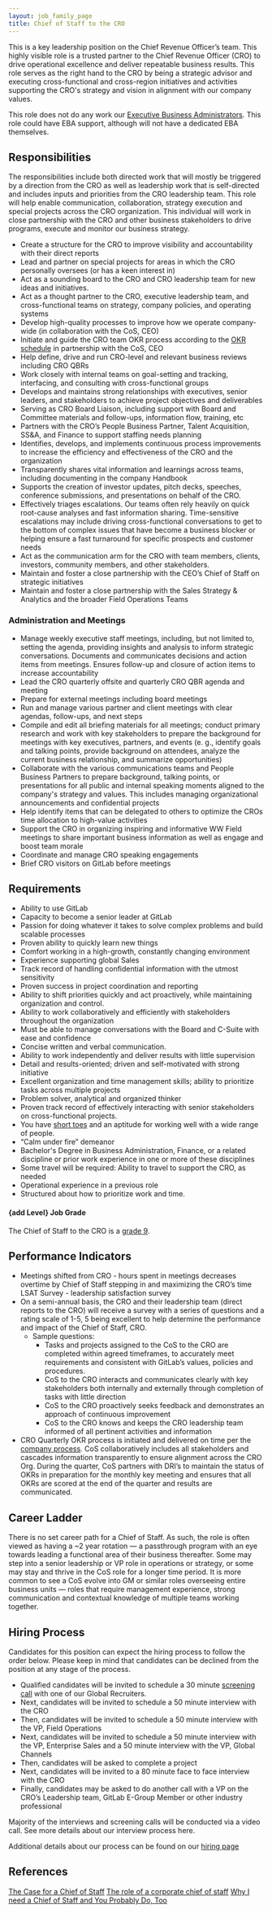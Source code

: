 ```yaml
---
layout: job_family_page
title: Chief of Staff to the CRO 
---
```


This is a key leadership position on the Chief Revenue Officer’s team. This highly visible role is a trusted partner to the Chief Revenue Officer (CRO) to drive operational excellence and deliver repeatable business results. This role serves as the right hand to the CRO by being a strategic advisor and executing cross-functional and cross-region initiatives and activities supporting the CRO's strategy and vision in alignment with our company values.  

This role does not do any work our [Executive Business Administrators](/job-families/people-ops/executive-business-administrator/). This role could have EBA support, although will not have a dedicated EBA themselves.


## Responsibilities

The responsibilities include both directed work that will mostly be triggered by a direction from the CRO as well as leadership work that is self-directed and includes inputs and priorities from the CRO leadership team.  This role will help enable communication, collaboration, strategy execution and special projects across the CRO organization.  This individual will work in close partnership with the CRO and other business stakeholders to drive programs, execute and monitor our business strategy.  

* Create a structure for the CRO to improve visibility and accountability with their direct reports 
* Lead and partner on special projects for areas in which the CRO personally oversees (or has a keen interest in)
* Act as a sounding board to the CRO and CRO leadership team for new ideas and initiatives.
* Act as a thought partner to the CRO, executive leadership team, and cross-functional teams on strategy, company policies, and operating systems
* Develop high-quality processes to improve how we operate company-wide (in collaboration with the CoS, CEO)
* Initiate and guide the CRO team OKR process according to the [OKR schedule](/company/okrs/#schedule) in partnership with the CoS, CEO
* Help define, drive and run CRO-level and relevant business reviews including CRO QBRs
* Work closely with internal teams on goal-setting and tracking, interfacing, and consulting with cross-functional groups
* Develops and maintains strong relationships with executives, senior leaders, and stakeholders to achieve project objectives and deliverables
* Serving as CRO Board Liaison, including support with Board and Committee materials and follow-ups, information flow, training, etc
* Partners with the CRO’s People Business Partner, Talent Acquisition, SS&A, and Finance to support staffing needs planning
* Identifies, develops, and implements continuous process improvements to increase the efficiency and effectiveness of the CRO and the organization
* Transparently shares vital information and learnings across teams, including documenting in the company Handbook
* Supports the creation of investor updates, pitch decks, speeches, conference submissions, and presentations on behalf of the CRO.
* Effectively triages escalations. Our teams often rely heavily on quick root-cause analyses and fast information sharing. Time-sensitive escalations may include driving cross-functional conversations to get to the bottom of complex issues that have become a business blocker or helping ensure a fast turnaround for specific prospects and customer needs
* Act as the communication arm for the CRO with team members, clients, investors, community members, and other stakeholders.
* Maintain and foster a close partnership with the CEO’s Chief of Staff on strategic initiatives
* Maintain and foster a close partnership with the Sales Strategy & Analytics and the broader Field Operations Teams

### Administration and Meetings 
* Manage weekly executive staff meetings, including, but not limited to, setting the agenda, providing insights and analysis to inform strategic conversations. Documents and communicates decisions and action items from meetings. Ensures follow-up and closure of action items to increase accountability
* Lead the CRO quarterly offsite and quarterly CRO QBR agenda and meeting
* Prepare for external meetings including board meetings 
* Run and manage various partner and client meetings with clear agendas, follow-ups, and next steps
* Compile and edit all briefing materials for all meetings; conduct primary research and work with key stakeholders to prepare the background for meetings with key executives, partners, and events (e. g., identify goals and talking points, provide background on attendees, analyze the current business relationship, and summarize opportunities)
* Collaborate with the various communications teams and People Business Partners to prepare background, talking points, or presentations for all public and internal speaking moments aligned to the company's strategy and values.  This includes managing organizational announcements and confidential projects
* Help identify items that can be delegated to others to optimize the CROs time allocation to high-value activities
* Support the CRO in organizing inspiring and informative WW Field meetings to share important business information as well as engage and boost team morale
* Coordinate and manage CRO speaking engagements
* Brief CRO visitors on GitLab before meetings


## Requirements
* Ability to use GitLab
* Capacity to become a senior leader at GitLab 
* Passion for doing whatever it takes to solve complex problems and build scalable processes
* Proven ability to quickly learn new things 
* Comfort working in a high-growth, constantly changing environment
* Experience supporting global Sales
* Track record of handling confidential information with the utmost sensitivity
* Proven success in project coordination and reporting
* Ability to shift priorities quickly and act proactively, while maintaining organization and control.
* Ability to work collaboratively and efficiently with stakeholders throughout the organization
* Must be able to manage conversations with the Board and C-Suite with ease and confidence
* Concise written and verbal communication.  
* Ability to work independently and deliver results with little supervision
* Detail and results-oriented; driven and self-motivated with strong initiative
* Excellent organization and time management skills; ability to prioritize tasks across multiple projects
* Problem solver, analytical and organized thinker
* Proven track record of effectively interacting with senior stakeholders on cross-functional projects.  
* You have [short toes](/handbook/values/#short-toes) and an aptitude for working well with a wide range of people.
* “Calm under fire” demeanor
* Bachelor's Degree in Business Administration, Finance, or a related discipline or prior work experience in one or more of these disciplines
* Some travel will be required: Ability to travel to support the CRO, as needed 
* Operational experience in a previous role 
* Structured about how to prioritize work and time.  


#### {add Level} Job Grade

The Chief of Staff to the CRO is a [grade 9](/handbook/total-rewards/compensation/compensation-calculator/#gitlab-job-grades).


## Performance Indicators

* Meetings shifted from CRO - hours spent in meetings decreases overtime by Chief of Staff stepping in and maximizing the CRO’s time
LSAT Survey - leadership satisfaction survey 
* On a semi-annual basis, the CRO and their leadership team (direct reports to the CRO) will receive a survey with a series of questions and a rating scale of 1-5, 5 being excellent to help determine the performance and impact of the Chief of Staff, CRO. 
    * Sample questions:
        * Tasks and projects assigned to the CoS to the CRO are completed within agreed timeframes, to accurately meet requirements and consistent with GitLab’s values, policies and procedures.
        * CoS to the CRO  interacts and communicates clearly with key stakeholders both internally and externally through completion of tasks with little direction
        * CoS to the CRO proactively seeks feedback and demonstrates an approach of continuous improvement
        * CoS to the CRO knows and keeps the CRO leadership team informed of all pertinent activities and information
* CRO Quarterly OKR process is initiated and delivered on time per the [company process](https://about.gitlab.com/company/okrs/#okr-process-at-gitlab). CoS collaboratively includes all stakeholders and cascades information transparently to ensure alignment across the CRO Org. During the quarter, CoS partners with DRI’s to maintain the status of OKRs in preparation for the monthly key meeting and ensures that all OKRs are scored at the end of the quarter and results are communicated. 


## Career Ladder
There is no set career path for a Chief of Staff. As such, the role is often viewed as having a ~2 year rotation — a passthrough program with an eye towards leading a functional area of their business thereafter. Some may step into a senior leadership or VP role in operations or strategy, or some may stay and thrive in the CoS role for a longer time period. It is more common to see a CoS evolve into GM or similar roles overseeing entire business units — roles that require management experience, strong communication and contextual knowledge of multiple teams working together.


## Hiring Process

Candidates for this position can expect the hiring process to follow the order below. Please keep in mind that candidates can be declined from the position at any stage of the process.
* Qualified candidates will be invited to schedule a 30 minute [screening call](/handbook/hiring/interviewing/#screening-call) with one of our Global Recruiters.
* Next, candidates will be invited to schedule a 50 minute interview with the CRO
* Then, candidates will be invited to schedule a 50 minute interview with the VP, Field Operations
* Next, candidates will be invited to schedule a 50 minute interview with the VP, Enterprise Sales and a 50 minute interview with the VP, Global Channels
* Then, candidates will be asked to complete a project
* Next, candidates will be invited to a 80 minute face to face interview with the CRO
* Finally, candidates may be asked to do another call with a  VP on the CRO’s Leadership team, GitLab E-Group Member or other industry professional

Majority of the interviews and screening calls will be conducted via a video call. See more details about our interview process here.

Additional details about our process can be found on our [hiring page](/handbook/hiring/)

## References
[The Case for a Chief of Staff](https://hbr.org/2020/05/the-case-for-a-chief-of-staff)
[The role of a corporate chief of staff](https://medium.com/chiefofstaffnetwork/part-1-the-role-of-a-corporate-chief-of-staff-8db0142318f1) 
[Why I need a Chief of Staff and You Probably Do, Too](https://www.entrepreneur.com/article/324484) 
